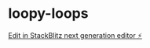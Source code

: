 # loopy-loops

[Edit in StackBlitz next generation editor ⚡️](https://stackblitz.com/~/github.com/Sweathadharan/loopy-loops)